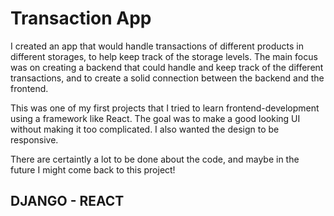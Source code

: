 # Transaction App

I created an app that would handle transactions of different products in different storages, to help keep track of the storage levels.
The main focus was on creating a backend that could handle and keep track of the different transactions, and to create a solid connection between the backend and the frontend.

This was one of my first projects that I tried to learn frontend-development using a framework like React.
The goal was to make a good looking UI without making it too complicated. I also wanted the design to be responsive.

There are certaintly a lot to be done about the code, and maybe in the future I might come back to this project!

## DJANGO - REACT
